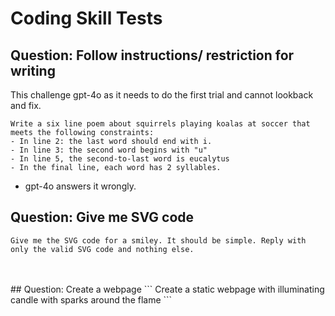 # Coding Skill Tests
## Question: Follow instructions/ restriction for writing
This challenge gpt-4o as it needs to do the first trial and cannot lookback and fix.
```
Write a six line poem about squirrels playing koalas at soccer that meets the following constraints:
- In line 2: the last word should end with i.
- In line 3: the second word begins with "u"
- In line 5, the second-to-last word is eucalytus
- In the final line, each word has 2 syllables.
```
* gpt-4o answers it wrongly.

## Question: Give me SVG code 
```
Give me the SVG code for a smiley. It should be simple. Reply with only the valid SVG code and nothing else.
```
<br/>
<br/>
## Question: Create a webpage
```
Create a static webpage with illuminating candle with sparks around the flame
```

